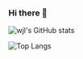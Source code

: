### Hi there 👋

<!-- - 🔭 I’m currently working on ... -->

<!-- 🌱 Full stack training -->

<!-- - 👯 I’m looking to collaborate on ... -->
<!-- - 🤔 I’m looking for help with ... -->
<!-- - 💬 Ask me about ... -->

<!-- 📫 How to reach me:  -->

<!-- 😄 Pronouns: ... -->

<!-- ⚡ Fun fact: ... -->

![wjl's GitHub stats](https://github-readme-stats.vercel.app/api?username=wlonestar&show_icons=true&include_all_commits=true&count_private=true&theme=buefy&hide_border=true&custom_title=wjl's%20GitHub%20Stats)

![Top Langs](https://github-readme-stats.vercel.app/api/top-langs/?username=wlonestar&layout=compact&theme=buefy&hide=scss,css,html&hide_border=true)
